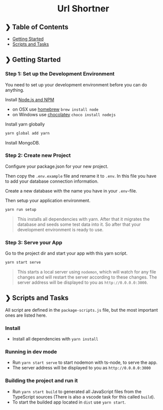 
<h1 align="center">Url Shortner</h1>



## ❯ Table of Contents

-   [Getting Started](#-getting-started)
-   [Scripts and Tasks](#-scripts-and-tasks)



## ❯ Getting Started

### Step 1: Set up the Development Environment

You need to set up your development environment before you can do anything.

Install [Node.js and NPM](https://nodejs.org/en/download/)

-   on OSX use [homebrew](http://brew.sh) `brew install node`
-   on Windows use [chocolatey](https://chocolatey.org/) `choco install nodejs`

Install yarn globally

```bash
yarn global add yarn
```

Install MongoDB.


### Step 2: Create new Project

Configure your package.json for your new project.

Then copy the `.env.example` file and rename it to `.env`. In this file you have to add your database connection information.

Create a new database with the name you have in your `.env`-file.

Then setup your application environment.

```bash
yarn run setup
```

> This installs all dependencies with yarn. After that it migrates the database and seeds some test data into it. So after that your development environment is ready to use.

### Step 3: Serve your App

Go to the project dir and start your app with this yarn script.

```bash
yarn start serve
```

> This starts a local server using `nodemon`, which will watch for any file changes and will restart the server according to these changes.
> The server address will be displayed to you as `http://0.0.0.0:3000`.


## ❯ Scripts and Tasks

All script are defined in the `package-scripts.js` file, but the most important ones are listed here.

### Install

-   Install all dependencies with `yarn install`

### Running in dev mode

-   Run `yarn start serve` to start nodemon with ts-node, to serve the app.
-   The server address will be displayed to you as `http://0.0.0.0:3000`

### Building the project and run it

-   Run `yarn start build` to generated all JavaScript files from the TypeScript sources (There is also a vscode task for this called `build`).
-   To start the builded app located in `dist` use `yarn start`.


